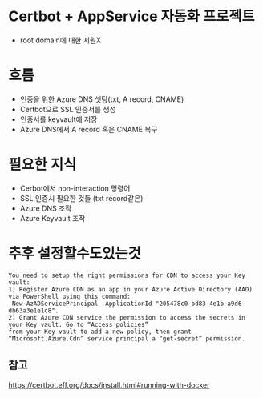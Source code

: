 # Certbot + AppService 자동화 프로젝트
- root domain에 대한 지원X
# 흐름
- 인증을 위한 Azure DNS 셋팅(txt, A record, CNAME)
- Certbot으로 SSL 인증서를 생성
- 인증서를 keyvault에 저장
- Azure DNS에서 A record 혹은 CNAME 복구

# 필요한 지식
- Cerbot에서 non-interaction 명령어
- SSL 인증시 필요한 것들 (txt record같은)
- Azure DNS 조작
- Azure Keyvault 조작

# 추후 설정할수도있는것
```buildoutcfg
You need to setup the right permissions for CDN to access your Key vault:
1) Register Azure CDN as an app in your Azure Active Directory (AAD) via PowerShell using this command:
 New-AzADServicePrincipal -ApplicationId "205478c0-bd83-4e1b-a9d6-db63a3e1e1c8".
2) Grant Azure CDN service the permission to access the secrets in your Key vault. Go to “Access policies” 
from your Key vault to add a new policy, then grant “Microsoft.Azure.Cdn” service principal a “get-secret” permission.
```
 
 
 ## 참고
 https://certbot.eff.org/docs/install.html#running-with-docker